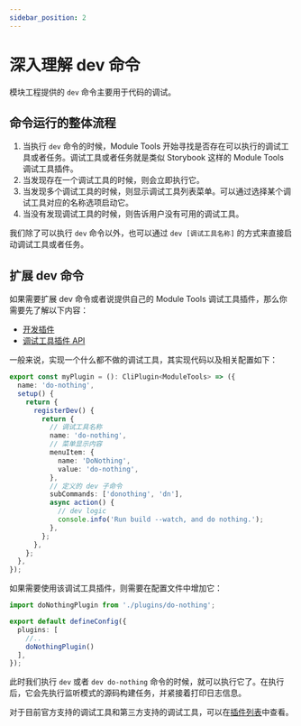 ```yaml
---
sidebar_position: 2
---
```


# 深入理解 dev 命令

模块工程提供的 `dev` 命令主要用于代码的调试。

## 命令运行的整体流程

1. 当执行 `dev` 命令的时候，Module Tools 开始寻找是否存在可以执行的调试工具或者任务。调试工具或者任务就是类似 Storybook 这样的 Module Tools 调试工具插件。
2. 当发现存在一个调试工具的时候，则会立即执行它。
3. 当发现多个调试工具的时候，则显示调试工具列表菜单。可以通过选择某个调试工具对应的名称选项启动它。
4. 当没有发现调试工具的时候，则告诉用户没有可用的调试工具。

我们除了可以执行 `dev` 命令以外，也可以通过 `dev [调试工具名称]` 的方式来直接启动调试工具或者任务。

## 扩展 dev 命令

如果需要扩展 dev 命令或者说提供自己的 Module Tools 调试工具插件，那么你需要先了解以下内容：

* [开发插件](plugins/guide/getting-started)
* [调试工具插件 API](/api/plugin-api/plugin-hooks#调试钩子)

一般来说，实现一个什么都不做的调试工具，其实现代码以及相关配置如下：

```ts do-nothing.ts
export const myPlugin = (): CliPlugin<ModuleTools> => ({
  name: 'do-nothing',
  setup() {
    return {
      registerDev() {
        return {
          // 调试工具名称
          name: 'do-nothing',
          // 菜单显示内容
          menuItem: {
            name: 'DoNothing',
            value: 'do-nothing',
          },
          // 定义的 dev 子命令
          subCommands: ['donothing', 'dn'],
          async action() {
            // dev logic
            console.info('Run build --watch, and do nothing.');
          },
        };
      },
    };
  },
});
```

如果需要使用该调试工具插件，则需要在配置文件中增加它：

```ts
import doNothingPlugin from './plugins/do-nothing';

export default defineConfig({
  plugins: [
    //..
    doNothingPlugin()
  ],
});
```

此时我们执行 `dev` 或者 `dev do-nothing` 命令的时候，就可以执行它了。在执行后，它会先执行监听模式的源码构建任务，并紧接着打印日志信息。

对于目前官方支持的调试工具和第三方支持的调试工具，可以在[插件列表](plugins/official-list/overview)中查看。
